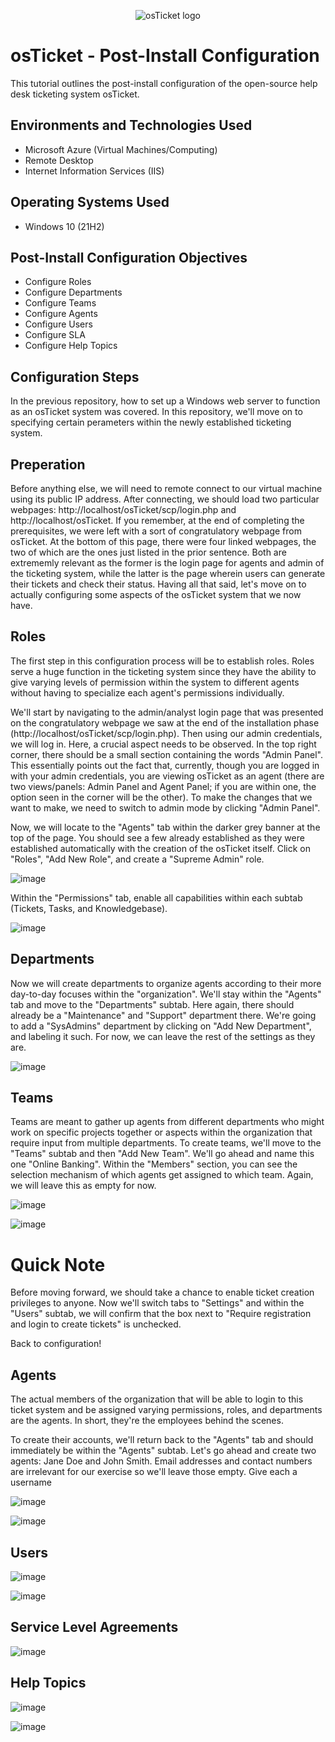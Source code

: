 <p align="center">
<img src="https://i.imgur.com/Clzj7Xs.png" alt="osTicket logo"/>
</p>

<h1>osTicket - Post-Install Configuration</h1>
This tutorial outlines the post-install configuration of the open-source help desk ticketing system osTicket.<br />




<h2>Environments and Technologies Used</h2>

- Microsoft Azure (Virtual Machines/Computing)
- Remote Desktop
- Internet Information Services (IIS)

<h2>Operating Systems Used </h2>

- Windows 10</b> (21H2)

<h2>Post-Install Configuration Objectives</h2>

- Configure Roles
- Configure Departments
- Configure Teams
- Configure Agents
- Configure Users
- Configure SLA
- Configure Help Topics

<h2>Configuration Steps</h2>

In the previous repository, how to set up a Windows web server to function as an osTicket system was covered. In this repository, we'll move on to specifying certain perameters within the newly established ticketing system.

## Preperation 
Before anything else, we will need to remote connect to our virtual machine using its public IP address. After connecting, we should load two particular webpages: http://localhost/osTicket/scp/login.php and http://localhost/osTicket. If you remember, at the end of completing the prerequisites, we were left with a sort of congratulatory webpage from osTicket. At the bottom of this page, there were four linked webpages, the two of which are the ones just listed in the prior sentence. Both are extrememly relevant as the former is the login page for agents and admin of the ticketing system, while the latter is the page wherein users can generate their tickets and check their status. Having all that said, let's move on to actually configuring some aspects of the osTicket system that we now have.

## Roles

The first step in this configuration process will be to establish roles. Roles serve a huge function in the ticketing system since they have the ability to give varying levels of permission within the system to different agents without having to specialize each agent's permissions individually.

We'll start by navigating to the admin/analyst login page that was presented on the congratulatory webpage we saw at the end of the installation phase (http://localhost/osTicket/scp/login.php). Then using our admin credentials, we will log in. Here, a crucial aspect needs to be observed. In the top right corner, there should be a small section containing the words "Admin Panel". This essentially points out the fact that, currently, though you are logged in with your admin credentials, you are viewing osTicket as an agent (there are two views/panels: Admin Panel and Agent Panel; if you are within one, the option seen in the corner will be the other). To make the changes that we want to make, we need to switch to admin mode by clicking "Admin Panel". 

Now, we will locate to the "Agents" tab within the darker grey banner at the top of the page. You should see a few already established as they were established automatically with the creation of the osTicket itself. Click on "Roles", "Add New Role", and create a "Supreme Admin" role. 


![image](https://github.com/user-attachments/assets/f5f3be66-a07b-4ed7-b0ba-9d163aad09b1)

Within the "Permissions" tab, enable all capabilities within each subtab (Tickets, Tasks, and Knowledgebase). 

![image](https://github.com/user-attachments/assets/2e4806d4-9ef1-4d98-a940-821d3ab66bf7)



## Departments

Now we will create departments to organize agents according to their more day-to-day focuses within the "organization". We'll stay within the "Agents" tab and move to the "Departments" subtab. Here again, there should already be a "Maintenance" and "Support" department there. We're going to add a "SysAdmins" department by clicking on "Add New Department", and labeling it such. For now, we can leave the rest of the settings as they are.

![image](https://github.com/user-attachments/assets/7572b222-548e-49ef-b2e4-6983716eda5a)



## Teams

Teams are meant to gather up agents from different departments who might work on specific projects together or aspects within the organization that require input from multiple departments. To create teams, we'll move to the "Teams" subtab and then "Add New Team". We'll go ahead and name this one "Online Banking". Within the "Members" section, you can see the selection mechanism of which agents get assigned to which team. Again, we will leave this as empty for now.

![image](https://github.com/user-attachments/assets/a5e49b7c-bc3d-4206-b385-1520221b9715)

![image](https://github.com/user-attachments/assets/8ee64878-8c3d-4ef9-9d58-584c3f74e967)


# Quick Note

Before moving forward, we should take a chance to enable ticket creation privileges to anyone. Now we'll switch tabs to "Settings" and within the "Users" subtab, we will confirm that the box next to "Require registration and login to create tickets" is unchecked.

Back to configuration!


## Agents

The actual members of the organization that will be able to login to this ticket system and be assigned varying permissions, roles, and departments are the agents. In short, they're the employees behind the scenes.

To create their accounts, we'll return back to the "Agents" tab and should immediately be within the "Agents" subtab. Let's go ahead and create two agents: Jane Doe and John Smith. Email addresses and contact numbers are irrelevant for our exercise so we'll leave those empty. Give each a username

![image](https://github.com/user-attachments/assets/c5a5707b-931f-4b93-b616-5a5aeb907210)

![image](https://github.com/user-attachments/assets/0bc29213-4310-4c85-969e-e8ca9d4bf9b0)




## Users 

![image](https://github.com/user-attachments/assets/07f0cf04-ac85-4785-b26d-b96fea77e08c)

![image](https://github.com/user-attachments/assets/295170d9-2f40-4355-bc9f-f3c0730b4457)




## Service Level Agreements

![image](https://github.com/user-attachments/assets/4c0e8804-f952-4d9f-9d0f-3be939470930)



## Help Topics

![image](https://github.com/user-attachments/assets/5584a89e-f710-4c90-b5e7-5aeb2b1f60bf)

![image](https://github.com/user-attachments/assets/83f31b4c-c33b-42f6-a29c-24a5020e931e)




